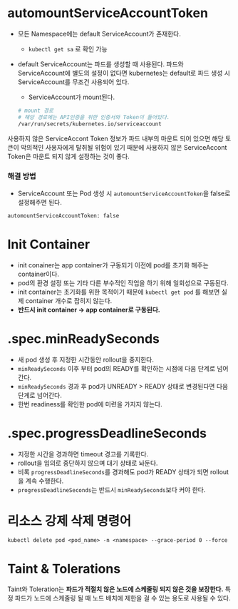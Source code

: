 # automountServiceAccountToken

- 모든 Namespace에는 default ServiceAccount가 존재한다.
    - `kubectl get sa` 로 확인 가능
- default ServiceAccount는 파드를 생성할 때 사용된다. 파드와  ServiceAccount에 별도의 설정이 없다면 kubernetes는 default로 파드 생성 시 ServiceAccount를 무조건 사용되어 있다.
    - ServiceAccount가 mount된다.

    ```bash
    # mount 경로
    # 해당 경로에는 API인증을 위한 인증서와 Token이 들어있다.
    /var/run/secrets/kubernetes.io/serviceaccount
    ```


사용하지 않은 ServiceAccont Token 정보가 파드 내부의 마운트 되어 있으면 해당 토큰이 악의적인 사용자에게 탈취될 위험이 있기 때문에 사용하지 않은 ServiceAccont Token은 마운트 되지 않게 설정하는 것이 좋다.

### 해결 방법

- ServiceAccount 또는 Pod 생성 시 `automountServiceAccountToken`을 false로 설정해주면 된다.

```bash
automountServiceAccountToken: false
```

# Init Container

- init conainer는 app container가 구동되기 이전에 pod를 초기화 해주는 container이다.
- pod의 환경 설정 또는 기타 다른 부수적인 작업을 하기 위해 일회성으로 구동된다.
- init container는 초기화를 위한 목적이기 때문에 `kubectl get pod` 를 해보면 실제 container 개수로 잡히지 않는다.
- **반드시 init container -> app container로 구동된다.**

# .spec.minReadySeconds

- 새 pod 생성 후 지정한 시간동안 rollout을 중지한다.
- `minReadySeconds` 이후 부터 pod의 READY를 확인하는 시점에 다음 단계로 넘어간다.
- `minReadySeconds` 경과 후 pod가 UNREADY > READY 상태로 변경된다면 다음 단계로 넘어간다.
- 한번 readiness를 확인한 pod에 미련을 가지지 않는다.

# .spec.progressDeadlineSeconds

- 지정한 시간을 경과하면 timeout 경고를 기록한다.
- rollout을 임의로 중단하지 않으며 대기 상태로 놔둔다.
- 비록 `progressDeadlineSeconds`를 경과해도 pod가 READY 상태가 되면 rollout을 계속 수행한다.
- `progressDeadlineSeconds`는 반드시 `minReadySeconds`보다 커야 한다.

# 리소스 강제 삭제 명령어
```shell
kubectl delete pod <pod_name> -n <namespace> --grace-period 0 --force
```
# Taint & Tolerations
Taint와 Toleration는 **파드가 적절치 않은 노드에 스케줄링 되지 않은 것을 보장한다.** 특정 파드가 노드에 스케줄링 될 때 노드 배치에 제한을 걸 수 있는 용도로 사용될 수 있다.